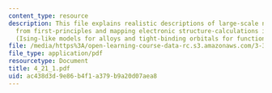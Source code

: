 ```yaml
---
content_type: resource
description: This file explains realistic descriptions of large-scale nanostructures
  from first-principles and mapping electronic structure-calculations into model Hamiltonians
  (Ising-like models for alloys and tight-binding orbitals for functionalized nanotubes).
file: /media/https%3A/open-learning-course-data-rc.s3.amazonaws.com/3-320-atomistic-computer-modeling-of-materials-sma-5107-spring-2005/ac438d3d9e86b4f1a379b9a20d07aea8_4_21_1.pdf
file_type: application/pdf
resourcetype: Document
title: 4_21_1.pdf
uid: ac438d3d-9e86-b4f1-a379-b9a20d07aea8
---
```

